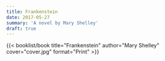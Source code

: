 ```yaml
---
title: Frankenstein
date: 2017-05-27
summary: 'A novel by Mary Shelley'
draft: true
---
```


{{< booklist/book
title="Frankenstein"
author="Mary Shelley"
cover="cover.jpg"
format="Print" >}}
